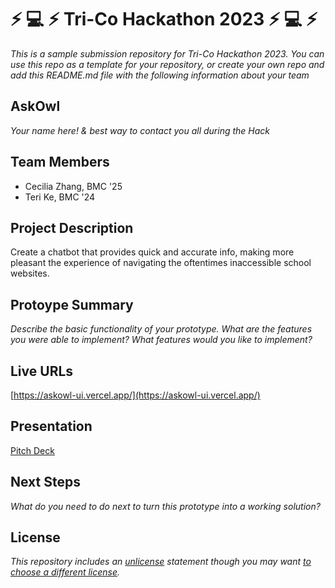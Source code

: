 # :zap: :computer: :zap: Tri-Co Hackathon 2023 :zap: :computer: :zap:

*This is a sample submission repository for Tri-Co Hackathon 2023. You can use this repo as a template for your repository, or create your own repo and add this README.md file with the following information about your team*

## AskOwl

*Your name here! & best way to contact you all during the Hack*

## Team Members

- Cecilia Zhang, BMC '25
- Teri Ke, BMC '24

## Project Description

Create a chatbot that provides quick and accurate info, making more pleasant the experience of navigating the oftentimes inaccessible school websites. 

## Protoype Summary

*Describe the basic functionality of your prototype. What are the features you were able to implement? What features would you like to implement?*

## Live URLs

[https://askowl-ui.vercel.app/](https://askowl-ui.vercel.app/)

## Presentation

[Pitch Deck](https://docs.google.com/presentation/d/1KowvbUCC72Q3qu1WamHBEOv33AHeYLB5WT4vX_s82h0/edit?usp=sharing)

## Next Steps

*What do you need to do next to turn this prototype into a working solution?*

## License

*This repository includes an [unlicense](http://unlicense.org/) statement though you may want [to choose a different license](https://choosealicense.com/).*
